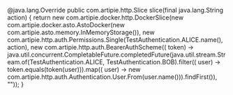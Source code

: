@java.lang.Override
public com.artipie.http.Slice slice(final java.lang.String action) {
    return new com.artipie.docker.http.DockerSlice(new com.artipie.docker.asto.AstoDocker(new com.artipie.asto.memory.InMemoryStorage()), new com.artipie.http.auth.Permissions.Single(TestAuthentication.ALICE.name(), action), new com.artipie.http.auth.BearerAuthScheme(( token) -> java.util.concurrent.CompletableFuture.completedFuture(java.util.stream.Stream.of(TestAuthentication.ALICE, TestAuthentication.BOB).filter(( user) -> token.equals(token(user))).map(( user) -> new com.artipie.http.auth.Authentication.User.From(user.name())).findFirst()), ""));
}